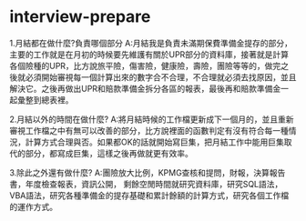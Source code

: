 # interview-prepare

1.月結都在做什麼?負責哪個部分
A:月結我是負責未滿期保費準備金提存的部分，主要的工作就是在月初的時候要先維護有關於UPR部分的資料庫，接著就是計算各個險種的UPR，比方說旅平險，傷害險，健康險，壽險，團險等等的，做完之後就必須開始審視每一個計算出來的數字合不合理，不合理就必須去找原因，並且解決它。之後再做出UPR和賠款準備金拆分各區的報表，最後再和賠款準備金一起彙整到總表裡。

2.月結以外的時間在做什麼?
A:將月結時候的工作檔更新成下一個月的，並且重新審視工作檔之中有無可以改善的部分，比方說裡面的函數判定有沒有符合每一種情況，計算方式合理與否。如果都OK的話就開始寫巨集，把月結工作中能用巨集取代的部分，都寫成巨集，這樣之後再做就更有效率。

3.除此之外還有做什麼?
A:團險放大比例，KPMG查核和提問，財報，決算報告書，年度檢查報表，資訊公開，
  剩餘空閒時間就研究資料庫，研究SQL語法，VBA語法，研究各種準備金的提存基礎和累計餘額的計算方式，研究各個工作檔的運作方式。
